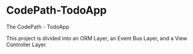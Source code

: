 # CodePath-TodoApp

The CodePath - TodoApp

This project is divided into an ORM Layer, an Event Bus Layer, and a View Controller Layer.
